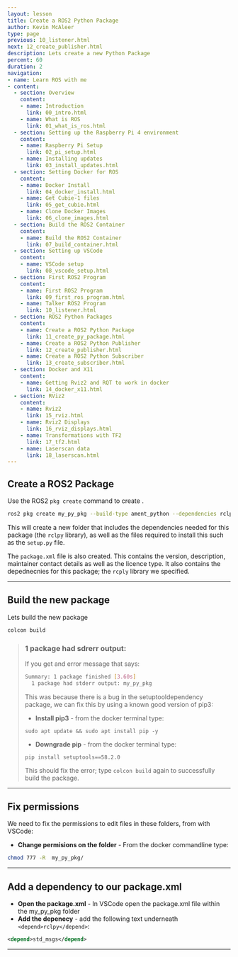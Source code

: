 ```yaml
---
layout: lesson
title: Create a ROS2 Python Package
author: Kevin McAleer
type: page
previous: 10_listener.html
next: 12_create_publisher.html
description: Lets create a new Python Package
percent: 60
duration: 2
navigation:
- name: Learn ROS with me
- content:
  - section: Overview
    content:
    - name: Introduction
      link: 00_intro.html
    - name: What is ROS
      link: 01_what_is_ros.html
  - section: Setting up the Raspberry Pi 4 environment
    content:
    - name: Raspberry Pi Setup
      link: 02_pi_setup.html
    - name: Installing updates
      link: 03_install_updates.html
  - section: Setting Docker for ROS
    content:
    - name: Docker Install
      link: 04_docker_install.html
    - name: Get Cubie-1 files
      link: 05_get_cubie.html
    - name: Clone Docker Images
      link: 06_clone_images.html
  - section: Build the ROS2 Container
    content:
    - name: Build the ROS2 Container
      link: 07_build_container.html
  - section: Setting up VSCode
    content:
    - name: VSCode setup
      link: 08_vscode_setup.html
  - section: First ROS2 Program
    content:
    - name: First ROS2 Program
      link: 09_first_ros_program.html
    - name: Talker ROS2 Program
      link: 10_listener.html
  - section: ROS2 Python Packages
    content:
    - name: Create a ROS2 Python Package
      link: 11_create_py_package.html
    - name: Create a ROS2 Python Publisher
      link: 12_create_publisher.html
    - name: Create a ROS2 Python Subscriber
      link: 13_create_subscriber.html
  - section: Docker and X11
    content:
    - name: Getting Rviz2 and RQT to work in docker
      link: 14_docker_x11.html
  - section: RViz2
    content:
    - name: Rviz2
      link: 15_rviz.html
    - name: Rviz2 Displays
      link: 16_rviz_displays.html
    - name: Transformations with TF2
      link: 17_tf2.html
    - name: Laserscan data
      link: 18_laserscan.html
---
```



## Create a ROS2 Package

Use the ROS2 `pkg create` command to create .

```bash
ros2 pkg create my_py_pkg --build-type ament_python --dependencies rclpy
```

This will create a new folder that includes the dependencies needed for this package (the `rclpy` library), as well as the files required to install this such as the `setup.py` file.

The `package.xml` file is also created. This contains the version, description, maintainer contact details as well as the licence type.
It also contains the depednecnies for this package; the `rcply` library we specified.

---

## Build the new package

Lets build the new package

```bash
colcon build
```

> ### 1 package had sdrerr output:
>
> If you get and error message that says:
>
> ```bash
> Summary: 1 package finished [3.60s]
>   1 package had stderr output: my_py_pkg
> ```
>
> This was because there is a bug in the setuptooldependency package, we can fix this by using a known good version of pip3:
>
> * **Install pip3** - from the docker terminal type:
>
> `sudo apt update && sudo apt install pip -y`
>
> * **Downgrade pip** -  from the docker terminal type:
>
> `pip install setuptools==58.2.0`
>
> This should fix the error; type `colcon build` again to successfully build the package.

---

## Fix permissions

We need to fix the permissions to edit files in these folders, from with VSCode:

* **Change permisions on the folder** - From the docker commandline type:

```bash
chmod 777 -R  my_py_pkg/
```

---

## Add a dependency to our package.xml

* **Open the package.xml** - In VSCode open the package.xml file within the my_py_pkg folder
* **Add the depenecy** - add the following text underneath `<depend>rclpy</depend>`:

```xml
<depend>std_msgs</depend>
```

---
